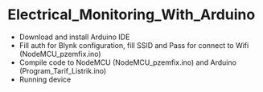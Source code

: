 # Electrical_Monitoring_With_Arduino
- Download and install Arduino IDE
- Fill auth for Blynk configuration, fill SSID and Pass for connect to Wifi (NodeMCU_pzemfix.ino)
- Compile code to NodeMCU (NodeMCU_pzemfix.ino) and Arduino (Program_Tarif_Listrik.ino)
- Running device
